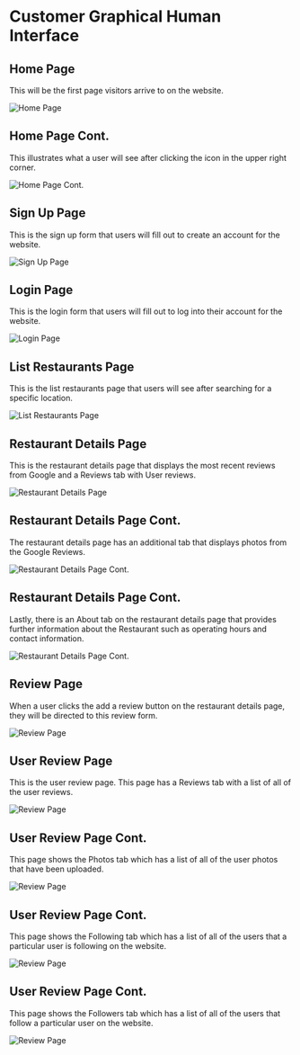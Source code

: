 # Customer Graphical Human Interface

## Home Page

This will be the first page visitors arrive to on the website.

![Home Page](wireframes/MainPage.png)

## Home Page Cont.

This illustrates what a user will see after clicking the icon in the upper right corner.

![Home Page Cont.](wireframes/MainPage2.png)

## Sign Up Page

This is the sign up form that users will fill out to create an account for the website.

![Sign Up Page](wireframes/SignUp.png)

## Login Page

This is the login form that users will fill out to log into their account for the website.

![Login Page](wireframes/LogIn.png)

## List Restaurants Page

This is the list restaurants page that users will see after searching for a specific location.

![List Restaurants Page](wireframes/Restaurants.png)

## Restaurant Details Page

This is the restaurant details page that displays the most recent reviews from Google and a Reviews tab with User reviews.

![Restaurant Details Page](wireframes/Restaurants2.png)

## Restaurant Details Page Cont.

The restaurant details page has an additional tab that displays photos from the Google Reviews.

![Restaurant Details Page Cont.](wireframes/Photos.png)

## Restaurant Details Page Cont.

Lastly, there is an About tab on the restaurant details page that provides further information about the Restaurant such as operating hours and contact information.

![Restaurant Details Page Cont.](wireframes/About.png)

## Review Page

When a user clicks the add a review button on the restaurant details page, they will be directed to this review form.

![Review Page](wireframes/Reviews.png)

## User Review Page

This is the user review page. This page has a Reviews tab with a list of all of the user reviews.

![Review Page](wireframes/UserReviews.png)

## User Review Page Cont.

This page shows the Photos tab which has a list of all of the user photos that have been uploaded.

![Review Page](wireframes/UserPhotos.png)

## User Review Page Cont.

This page shows the Following tab which has a list of all of the users that a particular user is following on the website.

![Review Page](wireframes/FollowedUsers.png)

## User Review Page Cont.

This page shows the Followers tab which has a list of all of the users that follow a particular user on the website.

![Review Page](wireframes/Followers.png)

